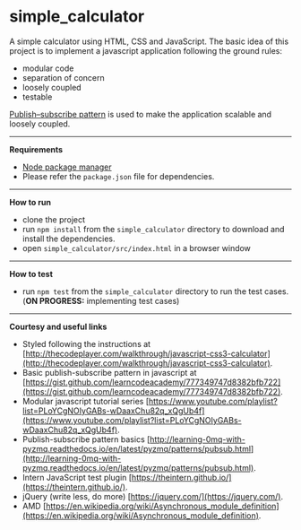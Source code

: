 # simple_calculator
A simple calculator using HTML, CSS and JavaScript.
The basic idea of this project is to implement a javascript application following the ground rules:

* modular code
* separation of concern
* loosely coupled
* testable

[Publish–subscribe pattern](https://en.wikipedia.org/wiki/Publish%E2%80%93subscribe_pattern) is used to make the application scalable and loosely coupled. 

---

**Requirements**

* [Node package manager](https://nodejs.org/en/) 
* Please refer the `package.json` file for dependencies.

---

**How to run**

* clone the project
* run `npm install` from the `simple_calculator` directory to download and install the dependencies.
* open `simple_calculator/src/index.html` in a browser window

---

**How to test**

* run `npm test` from the `simple_calculator` directory to run the test cases. (**ON PROGRESS:** implementing test cases)

---

**Courtesy and useful links**

* Styled following the instructions at [http://thecodeplayer.com/walkthrough/javascript-css3-calculator](http://thecodeplayer.com/walkthrough/javascript-css3-calculator).
* Basic publish-subscribe pattern in javascript at [https://gist.github.com/learncodeacademy/777349747d8382bfb722](https://gist.github.com/learncodeacademy/777349747d8382bfb722).
* Modular javascript tutorial series [https://www.youtube.com/playlist?list=PLoYCgNOIyGABs-wDaaxChu82q_xQgUb4f](https://www.youtube.com/playlist?list=PLoYCgNOIyGABs-wDaaxChu82q_xQgUb4f).
* Publish-subscribe pattern basics [http://learning-0mq-with-pyzmq.readthedocs.io/en/latest/pyzmq/patterns/pubsub.html](http://learning-0mq-with-pyzmq.readthedocs.io/en/latest/pyzmq/patterns/pubsub.html).
* Intern JavaScript test plugin [https://theintern.github.io/](https://theintern.github.io/).
* jQuery (write less, do more) [https://jquery.com/](https://jquery.com/).
* AMD [https://en.wikipedia.org/wiki/Asynchronous_module_definition](https://en.wikipedia.org/wiki/Asynchronous_module_definition).
